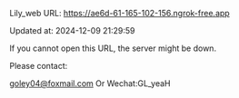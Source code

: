 Lily_web URL: https://ae6d-61-165-102-156.ngrok-free.app

Updated at: 2024-12-09 21:29:59

If you cannot open this URL, the server might be down.

Please contact: 

goley04@foxmail.com Or Wechat:GL_yeaH